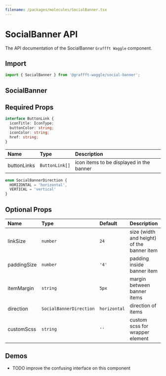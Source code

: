 ```yaml
---
filename: /packages/molecules/SocialBanner.tsx
---
```



# SocialBanner API

The API documentation of the SocialBanner `Graffft Waggle` component.

## Import

```js
import { SocialBanner } from '@graffft-waggle/social-banner';
```


## SocialBanner

## Required Props

```ts
interface ButtonLink {
  iconTitle: IconType;
  buttonColor: string;
  iconColor: string;
  href: string;
}
```

| Name | Type | Description |
|:-----|:-----|:------------|
| buttonLinks | `ButtonLink[]` | icon items to be displayed in the banner |


```ts
enum SocialBannerDirection {
  HORIZONTAL = 'horizontal',
  VERTICAL = 'vertical'
}
```

## Optional Props

| Name | Type | Default | Description |
|:-----|:-----|:--------|:------------|
| linkSize | `number`|`24`  | size (width and height) of the banner item |
| paddingSize | `number`|`'4'`  | padding inside banner item |
| itemMargin | `string`|`5px`  |   margin between banner items |
| direction | `SocialBannerDirection`|`horizontal`  |  direction of items |
| customScss | `string`|`''`  |  custom scss for wrapper element |


## Demos

- TODO improve the confusing interface on this component 